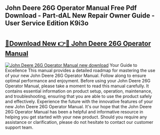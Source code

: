 ## John Deere 26G Operator Manual Free Pdf Download - Part-dAL New Repair Owner Guide - User Service Edition K9i3o

# <h2><a href="http://bc87029.oget.top/?id=John+Deere+26G+Operator+Manual">🔗Download New 👉🔴 John Deere 26G Operator Manual</a></h2>

[![John Deere 26G Operator Manual new download](https://i.imgur.com/5g1atiW.png)](http://bc87029.oget.top/?id=John+Deere+26G+Operator+Manual)
Your Guide to Excellence This manual provides a detailed roadmap for mastering the use of your new John Deere 26G Operator Manual. Follow along to ensure optimal performance and enjoyment. Before using your John Deere 26G Operator Manual, please take a moment to read this manual carefully. It contains essential information on product setup, operation, maintenance, and troubleshooting, ensuring that you are able to use the product safely and effectively. Experience the future with the innovative features of your new John Deere 26G Operator Manual. It's our hope that the John Deere 26G Operator Manual has been a helpful and informative resource in helping you get started with your new product. Should you require any assistance or clarification, please do not hesitate to contact our customer support team.
